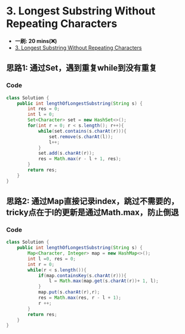 # 3. Longest Substring Without Repeating Characters
*  **一刷: 20 mins(❌)**
* [3. Longest Substring Without Repeating Characters](https://leetcode.com/problems/longest-substring-without-repeating-characters/)

## 思路1: 通过Set，遇到重复while到没有重复

### Code

```java
class Solution {
    public int lengthOfLongestSubstring(String s) {
        int res = 0;
        int l = 0;
        Set<Character> set = new HashSet<>();
        for(int r = 0; r < s.length(); r++){
            while(set.contains(s.charAt(r))){
                set.remove(s.charAt(l));
                l++;
            }
            set.add(s.charAt(r));
            res = Math.max(r - l + 1, res);
        }
        return res;
    }
}
```
## 思路2: 通过Map直接记录index，跳过不需要的，tricky点在于l的更新是通过Math.max，防止倒退
### Code
```java
class Solution {
    public int lengthOfLongestSubstring(String s) {
        Map<Character, Integer> map = new HashMap<>();
        int l =0, res = 0;
        int r = 0;
        while(r < s.length()){
            if(map.containsKey(s.charAt(r))){
                l = Math.max(map.get(s.charAt(r))+ 1, l);
            }
            map.put(s.charAt(r),r);
            res = Math.max(res, r - l + 1);
            r ++;
        }
        return res;
    }
}
```